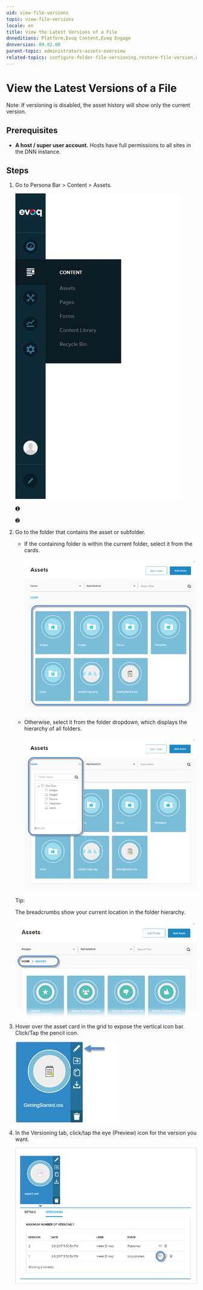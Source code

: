 ```yaml
---
uid: view-file-versions
topic: view-file-versions
locale: en
title: View the Latest Versions of a File
dnneditions: Platform,Evoq Content,Evoq Engage
dnnversion: 09.02.00
parent-topic: administrators-assets-overview
related-topics: configure-folder-file-versioning,restore-file-version,delete-file-version,page-file-versioning
---
```


# View the Latest Versions of a File

Note: If versioning is disabled, the asset history will show only the current version.

## Prerequisites

*   **A host / super user account.** Hosts have full permissions to all sites in the DNN instance.

## Steps

1.  Go to Persona Bar \> Content \> Assets.
    
    ![Persona Bar > Content > Assets](/images/scr-pbar-host-Content-E91.png)
    
    ➊
    
    ➋
    
2.  Go to the folder that contains the asset or subfolder.
    
    *   If the containing folder is within the current folder, select it from the cards.
        
          
        
        ![Assets grid](/images/scr-Assets-assetlist-grid-E90.png)
        
          
        
    *   Otherwise, select it from the folder dropdown, which displays the hierarchy of all folders.
        
          
        
        ![Folder selection](/images/scr-Assets-folderdropdown-E90.png)
        
          
        
    
    Tip:
    
    The breadcrumbs show your current location in the folder hierarchy.
    
      
    
    ![Breadcrumbs](/images/scr-Assets-breadcrumbs-E90.png)
    
      
    
3.  Hover over the asset card in the grid to expose the vertical icon bar. Click/Tap the pencil icon.
    
      
    
    ![Asset card iconbar - pencil](/images/scr-Assets-assetcard-iconbar-edit-E90.png)
    
      
    
4.  In the Versioning tab, click/tap the eye (Preview) icon for the version you want.
    
      
    
    ![Asset > Edit > Versioning — Preview](/images/scr-Assets-asset-edit-versioning-preview-E90.png)